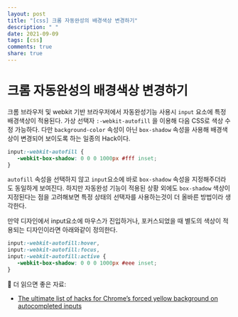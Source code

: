 ```yaml
---
layout: post
title: "[css] 크롬 자동완성의 배경색상 변경하기"
description: " "
date: 2021-09-09
tags: [css]
comments: true
share: true
---
```


# 크롬 자동완성의 배경색상 변경하기

크롬 브라우저 및 webkit 기반 브라우저에서 자동완성기능 사용시 `input` 요소에 특정 배경색상이 적용된다.  가상 선택자 `:-webkit-autofill` 을 이용해 다음 CSS로 색상 수정 가능하다. 다만  `background-color` 속성이 아닌 `box-shadow` 속성을 사용해 배경색상이 변경되어 보이도록 하는 일종의 Hack이다.

```css
input:-webkit-autofill {
   -webkit-box-shadow: 0 0 0 1000px #fff inset;
}
```

`autofill` 속성을 선택하지 않고 `input`요소에 바로 `box-shadow` 속성을 지정해주더라도 동일하게 보여진다. 하지만 자동완성 기능이 적용된 상황 외에도 `box-shadow` 색상이 지정된다는 점을 고려해보면 특정 상태의 선택자를 사용하는것이 더 올바른 방법이라 생각한다.

만약 디자인에서 input요소에 마우스가 진입하거나, 포커스되었을 때 별도의 색상이 적용되는 디자인이라면 아래와같이 정의한다.

```css
input:-webkit-autofill:hover,
input:-webkit-autofill:focus,
input:-webkit-autofill:active {
   -webkit-box-shadow: 0 0 0 1000px #eee inset;
}
```



📖 더 읽으면 좋은 자료:

* [The ultimate list of hacks for Chrome’s forced yellow background on autocompleted inputs](http://webagility.com/posts/the-ultimate-list-of-hacks-for-chromes-forced-yellow-background-on-autocompleted-inputs)